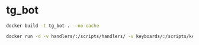 # tg_bot

```bash
docker build -t tg_bot . --no-cache
```


```bash
docker run -d -v handlers/:/scripts/handlers/ -v keyboards/:/scripts/keyboards/ -v db/:/scripts/db/ -v sqlite/:/scripts/sqlite/ --name tg_bot tg_bot
```

